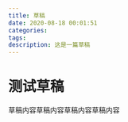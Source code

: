 ```yaml
---
title: 草稿
date: 2020-08-18 00:01:51
categories:
tags:
description: 这是一篇草稿
---
```


# 测试草稿

<!-- more -->

草稿内容草稿内容草稿内容草稿内容